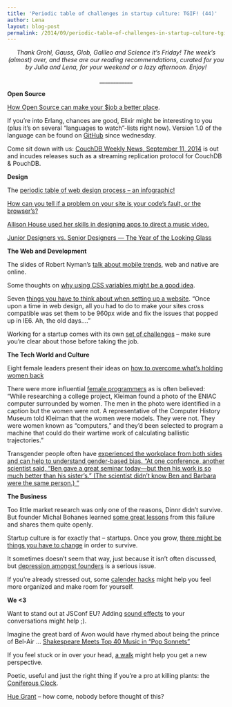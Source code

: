 ```yaml
---
title: 'Periodic table of challenges in startup culture: TGIF! (44)'
author: Lena
layout: blog-post
permalink: /2014/09/periodic-table-of-challenges-in-startup-culture-tgif-44/
---
```

<p style="text-align: center;">
  <em>Thank Grohl, Gauss, Glob, Galileo and Science it’s Friday! The week’s (almost) over, and these are our reading recommendations, curated for you by Julia and Lena, for your weekend or a lazy afternoon. Enjoy!</em>
</p>

<p style="text-align: center;">
  ____________
</p>

**Open Source**

<p>
  <a href="http://vimeo.com/105758337">How Open Source can make your $job a better place</a>.
</p>

<p>
  If you&#8217;re into Erlang, chances are good, Elixir might be interesting to you (plus it&#8217;s on several &#8220;languages to watch&#8221;-lists right now). Version 1.0 of the language can be found on <a href="https://github.com/elixir-lang/elixir">GitHub</a> since wednesday.
</p>

<p>
  Come sit down with us: <a href="http://blog.couchdb.org/2014/09/11/couchdb-weekly-news-september-11-2014/">CouchDB Weekly News, September 11, 2014</a> is out and incudes releases such as a streaming replication protocol for CouchDB & PouchDB.
</p>

**Design**

<p>
  The <a href="http://www.newdesigngroup.ca/blog/web-design-process-infographic/">periodic table of web design process &#8211; an infographic!</a>
</p>

<p>
  <a href="http://www.creativebloq.com/netmag/how-do-you-identify-browser-bug-91412893">How can you tell if a problem on your site is your code&#8217;s fault, or the browser&#8217;s?</a>
</p>

<p>
  <a href="http://allison.house/blog/making-tweedy-summer-noon-music-video/">Allison House used her skills in designing apps to direct a music video.</a>
</p>

<p>
  <a href="https://medium.com/the-year-of-the-looking-glass/junior-designers-vs-senior-designers-fbe483d3b51e">Junior Designers vs. Senior Designers — The Year of the Looking Glass</a>
</p>

**The Web and Development**

<p>
  The slides of Robert Nyman&#8217;s <a href="http://de.slideshare.net/robnyman/mobile-trends-web-native">talk about mobile trends</a>, web and native are online.
</p>

<p>
  Some thoughts on <a href="http://www.creativebloq.com/netmag/why-you-need-use-css-variables-91412904">why using CSS variables might be a good idea</a>.
</p>

<p>
  Seven <a href="http://webdesign.tutsplus.com/articles/7-ways-you-might-not-know-your-sites-are-exploding--cms-22035">things you have to think about when setting up a website</a>. &#8220;Once upon a time in web design, all you had to do to make your sites cross compatible was set them to be 960px wide and fix the issues that popped up in IE6. Ah, the old days&#8230;.&#8221;
</p>

<p>
  Working for a startup comes with its own <a href="http://www.webdesignerdepot.com/2014/08/5-things-to-consider-before-saying-yes-to-a-startup/">set of challenges</a> &#8211; make sure you&#8217;re clear about those before taking the job.
</p>

**The Tech World and Culture**

<p>
  Eight female leaders present their ideas on <a href="http://www.fastcompany.com/3035478/strong-female-lead/8-successful-women-leaders-on-how-to-overcome-whats-holding-women-back">how to overcome what&#8217;s holding women back</a>
</p>

<p>
  There were more influential <a href="http://readwrite.com/2014/09/06/female-programmers-remembered-eniac-programmers">female programmers</a> as is often believed: &#8220;While researching a college project, Kleiman found a photo of the ENIAC computer surrounded by women. The men in the photo were identified in a caption but the women were not. A representative of the Computer History Museum told Kleiman that the women were models. They were not. They were women known as &#8220;computers,&#8221; and they&#8217;d been selected to program a machine that could do their wartime work of calculating ballistic trajectories.&#8221;
</p>

<p>
  Transgender people often have <a href="http://www.newrepublic.com/article/119239/transgender-people-can-explain-why-women-dont-advance-work">experienced the workplace from both sides and can help to understand gender-based bias. &#8220;At one conference, another scientist said, &#8220;Ben gave a great seminar today—but then his work is so much better than his sister&#8217;s.&#8221; (The scientist didn&#8217;t know Ben and Barbara were the same person.) &#8220;</a>
</p>

**The Business**

<p>
  Too little market research was only one of the reasons, Dinnr didn&#8217;t survive. But founder Michal Bohanes learned <a href="https://medium.com/@michalbohanes/seven-lessons-i-learned-from-the-failure-of-my-first-startup-dinnr-c166d1cfb8b8">some great lessons</a> from this failure and shares them quite openly.
</p>

<p>
  Startup culture is for exactly that &#8211; startups. Once you grow, <a href="http://blog.idonethis.com/startup-culture/">there might be things you have to change</a> in order to survive.
</p>

<p>
  It sometimes doesn&#8217;t seem that way, just because it isn&#8217;t often discussed, but <a href="http://www.theatlantic.com/technology/archive/2014/09/tech-has-a-depression-problem/380004/?single_page=true">depression amongst founders</a> is a serious issue.
</p>

<p>
  If you&#8217;re already stressed out, some <a href="http://codeascraft.com/2014/07/15/calendar-hacks/">calender hacks</a> might help you feel more organized and make room for yourself.
</p>

**We <3**

<p>
  Want to stand out at JSConf EU? Adding <a href="http://www.myinstants.com/">sound effects</a> to your conversations might help ;).
</p>

<p>
  Imagine the great bard of Avon would have rhymed about being the prince of Bel-Air … <a href="http://popsonnet.tumblr.com/">Shakespeare Meets Top 40 Music in &#8220;Pop Sonnets&#8221;</a>
</p>

<p>
  If you feel stuck or in over your head, <a href="http://www.newyorker.com/tech/elements/walking-helps-us-think">a walk</a> might help you get a new perspective.
</p>

<p>
  Poetic, useful and just the right thing if you&#8217;re a pro at killing plants: the <a href="http://www.fastcodesign.com/3035355/wanted/poetic-clock-shows-the-passage-of-time-through-dying-leaves">Coniferous Clock</a>.
</p>

<p>
  <a href="http://huegrant.com/">Hue Grant</a> &#8211; how come, nobody before thought of this?
</p>